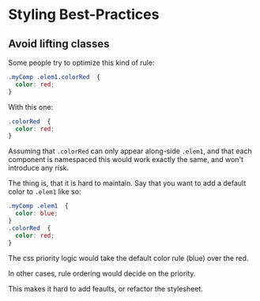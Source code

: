 # Styling Best-Practices

## Avoid lifting classes
Some people try to optimize this kind of rule:
```css
.myComp .elem1.colorRed  {
  color: red;
} 
```
With this one:
```css
.colorRed  {
  color: red;
} 
```
Assuming that `.colorRed` can only appear along-side `.elem1`,
and that each component is namespaced this would work exactly the same, and won't introduce any risk.

The thing is, that it is hard to maintain.
Say that you want to add a default color to `.elem1` like so:
```css
.myComp .elem1  {
  color: blue;
} 
.colorRed  {
  color: red;
} 
```
The css priority logic would take the default color rule (blue) over the red.

In other cases, rule ordering would decide on the priority.

This makes it hard to add feaults, or refactor the stylesheet.